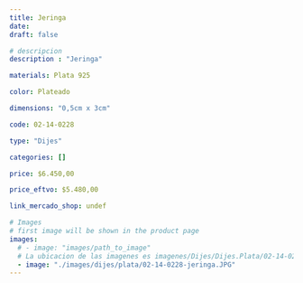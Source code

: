 ```yaml
---
title: Jeringa
date: 
draft: false

# descripcion
description : "Jeringa"

materials: Plata 925

color: Plateado

dimensions: "0,5cm x 3cm"

code: 02-14-0228

type: "Dijes"

categories: []

price: $6.450,00

price_eftvo: $5.480,00

link_mercado_shop: undef

# Images
# first image will be shown in the product page
images:
  # - image: "images/path_to_image"
  # La ubicacion de las imagenes es imagenes/Dijes/Dijes.Plata/02-14-0228-jeringa
  - image: "./images/dijes/plata/02-14-0228-jeringa.JPG"
---
```

